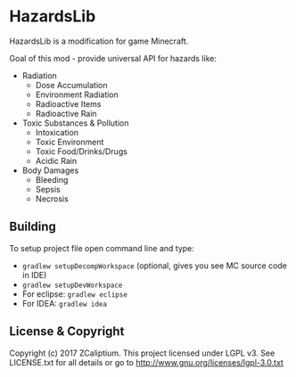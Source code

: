 # HazardsLib
HazardsLib is a modification for game Minecraft.

Goal of this mod - provide universal API for hazards like:
 * Radiation
   * Dose Accumulation
   * Environment Radiation
   * Radioactive Items
   * Radioactive Rain
 * Toxic Substances & Pollution
   * Intoxication
   * Toxic Environment
   * Toxic Food/Drinks/Drugs
   * Acidic Rain
 * Body Damages
   * Bleeding
   * Sepsis
   * Necrosis

## Building
To setup project file open command line and type:
 * `gradlew setupDecompWorkspace` (optional, gives you see MC source code in IDE)
 * `gradlew setupDevWorkspace`
 * For eclipse: `gradlew eclipse`
 * For IDEA: `gradlew idea`
 
## License & Copyright
Copyright (c) 2017 ZCaliptium.
This project licensed under LGPL v3. See LICENSE.txt for all details or go to http://www.gnu.org/licenses/lgpl-3.0.txt